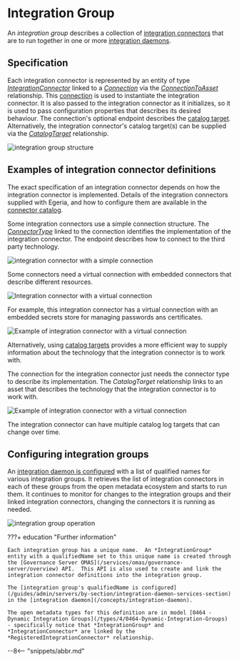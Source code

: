 <!-- SPDX-License-Identifier: CC-BY-4.0 -->
<!-- Copyright Contributors to the ODPi Egeria project. -->

# Integration Group

An *integration group* describes a collection of [integration connectors](/concepts/integration-connector) that are to run together in one or more [integration daemons](/concepts/integration-daemon).  

## Specification

Each integration connector is represented by an entity of type [*IntegrationConnector*](/types/4/0464-Dynamic-Integration-Groups) linked to a [*Connection*](/types/2/0201-Connectors-and-Connections) via the [*ConnectionToAsset*](/types/2/0205-Connection-Linkage) relationship.  This [connection](/concepts/connection) is used to instantiate the integration connector.  It is also passed to the integration connector as it initializes, so it is used to pass configuration properties that describes its desired behaviour.   The connection's optional endpoint describes the [catalog target](/concepts/catalog-target).  Alternatively, the integration connector's catalog target(s) can be supplied via the [*CatalogTarget*](/types/4/0464-Dynamic-Integration-Groups) relationship.  

![integration group structure](/services/omas/governance-engine/integration-group-example.svg)

## Examples of integration connector definitions

The exact specification of an integration connector depends on how the integration connector is implemented.  Details of the integration connectors supplied with Egeria, and how to configure them are available in the [connector catalog](/connectors/#integration-connectors).

Some integration connectors use a simple connection structure. The [*ConnectorType*](/concepts/connector-type) linked to the connection identifies the implementation of the integration connector.  The endpoint describes how to connect to the third party technology.

![integration connector with a simple connection](/services/omas/governance-engine/integration-connector-simple.svg)

Some connectors need a virtual connection with embedded connectors that describe different resources.

![Integration connector with a virtual connection](/services/omas/governance-engine/integration-connector-virtual-connection.svg)

For example, this integration connector has a virtual connection with an embedded secrets store for managing passwords ans certificates.

![Example of integration connector with a virtual connection](/services/omas/governance-engine/integration-connector-virtual-connection-example.svg)

Alternatively, using [catalog targets](/concepts/catalog-target) provides a more efficient way to supply information about the technology that the integration connector is to work with.

The connection for the integration connector just needs the connector type to describe its implementation.
The *CatalogTarget* relationship links to an asset that describes the technology that the integration connector is to work with.

![Example of integration connector with a virtual connection](/services/omas/governance-engine/integration-connector-catalog-target.svg)

The integration connector can have multiple catalog log targets that can change over time.

## Configuring integration groups

An [integration daemon is configured](/guides/admin/servers/by-server-type/configuring-an-integration-daemon) with a list of qualified names for various integration groups.  It retrieves the list of integration connectors in each of these groups from the open metadata ecosystem and starts to run them.  It continues to monitor for changes to the integration groups and their linked integration connectors, changing the connectors it is running as needed.  

![integration group operation](/services/omas/governance-engine/integration-group-use.svg)

???+ education "Further information"

    Each integration group has a unique name.  An *IntegrationGroup* entity with a qualifiedName set to this unique name is created through the [Governance Server OMAS](/services/omas/governance-server/overview) API.  This API is also used to create and link the integration connector definitions into the integration group.

    The [integration group's qualifiedName is configured](/guides/admin/servers/by-section/integration-daemon-services-section) in the [integration daemon](/concepts/integration-daemon).

    The open metadata types for this definition are in model [0464 - Dynamic Integration Groups](/types/4/0464-Dynamic-Integration-Groups) - specifically notice that *IntegrationGroup* and *IntegrationConnector* are linked by the *RegisteredIntegrationConnector* relationship.


--8<-- "snippets/abbr.md"